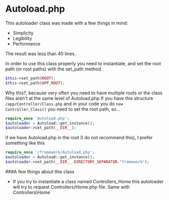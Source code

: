 Autoload.php
===

This autoloader class was made with a few things in mind:
- Simplicity
- Legibility
- Performance

The result was less than 40 lines.

In order to use this class properly you need to instantiate, and set the root path (or root paths) with the set_path method.

``` php
$this->set_path(ROOT);
$this->set_path(APP_ROOT);
```

Why this?, because very often you need to have multiple roots or the class files aren't at the same level of Autoload.php
If you have this structure ```/app/Controller/Class.php``` and in your code you do ```new Controller_Class()``` you need
to set the root path, so...

``` php
require_once 'Autoload.php';
$autoloader = Autoload::get_instance();
$autoloader->set_path(__DIR__);
```

if we have Autoload.php in the root (I do not recommend this), I prefer something like this

``` php
require_once '/framework/Autoload.php';
$autoloader = Autoload::get_instance();
$autoloader->set_path(__DIR__.DIRECTORY_SEPARATOR."framework");
```

###A few things about this class
- If you try to instantiate a class named Controllers_Home this autoloader will try to request Controllers/Home.php file. Same with Controllers\Home